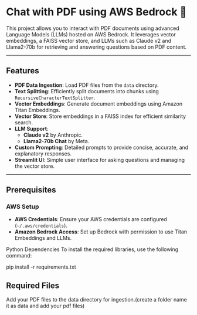# Chat with PDF using AWS Bedrock 💁

This project allows you to interact with PDF documents using advanced Language Models (LLMs) hosted on AWS Bedrock. It leverages vector embeddings, a FAISS vector store, and LLMs such as Claude v2 and Llama2-70b for retrieving and answering questions based on PDF content.  

---

## Features

- **PDF Data Ingestion**: Load PDF files from the `data` directory.
- **Text Splitting**: Efficiently split documents into chunks using `RecursiveCharacterTextSplitter`.
- **Vector Embeddings**: Generate document embeddings using Amazon Titan Embeddings.
- **Vector Store**: Store embeddings in a FAISS index for efficient similarity search.
- **LLM Support**:
  - **Claude v2** by Anthropic.
  - **Llama2-70b Chat** by Meta.
- **Custom Prompting**: Detailed prompts to provide concise, accurate, and explanatory responses.
- **Streamlit UI**: Simple user interface for asking questions and managing the vector store.

---

## Prerequisites

### AWS Setup
- **AWS Credentials**: Ensure your AWS credentials are configured (`~/.aws/credentials`).
- **Amazon Bedrock Access**: Set up Bedrock with permission to use Titan Embeddings and LLMs.

Python Dependencies
To install the required libraries, use the following command:

pip install -r requirements.txt  

## Required Files
Add your PDF files to the data directory for ingestion.(create a folder name it as data and add your pdf files)







